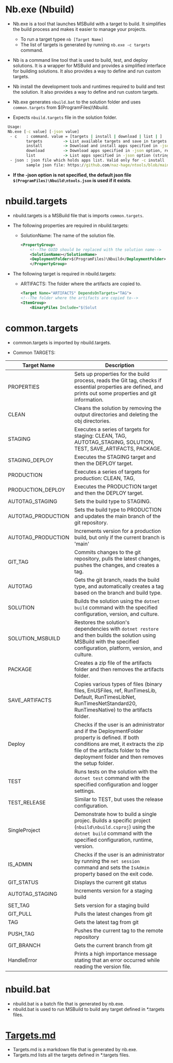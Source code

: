 
# Nb.exe (Nbuild)
- Nb.exe is a tool that launches MSBuild with a target to build. It simplifies the build process and makes it easier to manage your projects.
  - To run a target typee `nb [Target Name]`
  - The list of targets is generated by running `nb.exe -c targets` command.

- Nb is a command line tool that is used to build, test, and deploy solutions. It is a wrapper for MSBuild and provides a simplified interface for building solutions. It also provides a way to define and run custom targets.
- Nb install the development tools and runtimes required to build and test the solution. It also provides a way to define and run custom targets.
- Nb.exe generates `nbuild.bat` to the solution folder and uses `common.targets` from $(ProgramFiles)\Nbuild.
- Expects `nbuild.targets` file in the solution folder.
```cmd
 Usage:
 Nb.exe [-c value] [-json value]
  - c    : command. value = [targets | install | download | list | ]
         targets         -> List available targets and save in targets.md file
         install         -> Download and install apps specified in -json option, requires admin priviledges
         download        -> Download apps specified in -json option, requires admin priviledges
         list            -> List apps specified in -json option (string, default=)
  - json : json file which holds apps list. Valid only for -c install | download | list option
         sample json file: https://github.com/naz-hage/ntools/blob/main/Nbuild/resources/app-ntools.json" (string, default=)
```


- **If the -json option is not specified, the default json file `$(ProgramFiles)\Nbuild\ntools.json` is used if it exists**. 

# nbuild.targets
- nbuild.targets is a MSBuild file that is imports `common.targets`.
- The following properties are required in nbuild.targets:
    - SolutionName: The name of the solution file.
    	```xml
        <PropertyGroup>
    		<!--The GUID should be replaced with the solution name-->
        	<SolutionName></SolutionName>
            <DeploymentFolder>$(ProgramFiles)\Nbuild</DeploymentFolder>
    	    </PropertyGroup>
        ```

- The following target is required in nbuild.targets:
    - ARTIFACTS: The folder where the artifacts are copied to.
        ```xml
        <Target Name="ARTIFACTS" DependsOnTargets="TAG">
        <!--The folder where the artifacts are copied to-->
        <ItemGroup>
            <BinaryFiles Include="$(Solut
        ```
                    
# common.targets
- common.targets is imported by nbuild.targets.

- Common TARGETS:

| Target Name | Description |
| --- | --- |
| PROPERTIES | Sets up properties for the build process, reads the Git tag, checks if essential properties are defined, and prints out some properties and git information. |
| CLEAN | Cleans the solution by removing the output directories and deleting the obj directories. |
| STAGING | Executes a series of targets for staging: CLEAN, TAG, AUTOTAG_STAGING, SOLUTION, TEST, SAVE_ARTIFACTS, PACKAGE. |
| STAGING_DEPLOY | Executes the STAGING target and then the DEPLOY target. |
| PRODUCTION | Executes a series of targets for production: CLEAN, TAG, |AUTOTAG_PRODUCTION, SOLUTION, TEST, SAVE_ARTIFACTS, PACKAGE. |
| PRODUCTION_DEPLOY | Executes the PRODUCTION target and then the DEPLOY target. |
| AUTOTAG_STAGING | Sets the build type to STAGING. |
| AUTOTAG_PRODUCTION | Sets the build type to PRODUCTION and updates the main branch of the git repository. |
| AUTOTAG_PRODUCTION | Increments version for a production build, but only if the current branch is 'main' || SIGN_PRODUCT | Placeholder target for signing the product. Currently, it does not perform any actions. |
| GIT_TAG | Commits changes to the git repository, pulls the latest changes, pushes the changes, and creates a tag. |
| AUTOTAG | Gets the git branch, reads the build type, and automatically creates a tag based on the branch and build type. |
| SOLUTION | Builds the solution using the `dotnet build` command with the specified configuration, version, and culture. |
| SOLUTION_MSBUILD | Restores the solution's dependencies with `dotnet restore` and then builds the solution using MSBuild with the specified configuration, platform, version, and culture. |
| PACKAGE | Creates a zip file of the artifacts folder and then removes the artifacts folder. |
| SAVE_ARTIFACTS | Copies various types of files (binary files, EnUSFiles, ref, RunTimesLib, Default, RunTimesLibNet, RunTimesNetStandard20, RunTimesNative) to the artifacts folder. |
| Deploy | Checks if the user is an administrator and if the DeploymentFolder property is defined. If both conditions are met, it extracts the zip file of the artifacts folder to the deployment folder and then removes the setup folder. |
| TEST | Runs tests on the solution with the `dotnet test` command with the specified configuration and logger settings. |
| TEST_RELEASE | Similar to TEST, but uses the release configuration. |
| SingleProject | Demonstrate how to build a single projec. Builds a specific project (`nbuild\nbuild.csproj`) using the `dotnet build` command with the specified configuration, runtime, version. |
| IS_ADMIN | Checks if the user is an administrator by running the `net session` command and sets the `IsAdmin` property based on the exit code. |
| GIT_STATUS | Displays the current git status |
| AUTOTAG_STAGING | Increments version for a staging build |
| SET_TAG | Sets version for a staging build |
| GIT_PULL | Pulls the latest changes from git |
| TAG | Gets the latest tag from git |
| PUSH_TAG | Pushes the current tag to the remote repository |
| GIT_BRANCH | Gets the current branch from git |
| HandleError | Prints a high importance message stating that an error occurred while reading the version file. |

# nbuild.bat
- nbuild.bat is a batch file that is generated by nb.exe.
- nbuild.bat is used to run MSBuild to build any target defined in *.targets files.
# [Targets.md](../targets.md)
- Targets.md is a markdown file that is generated by nb.exe.
- Targets.md lists all the targets defined in *.targets files.
